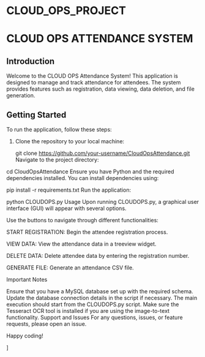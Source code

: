 # CLOUD_OPS_PROJECT
# CLOUD OPS ATTENDANCE SYSTEM

## Introduction

Welcome to the CLOUD OPS Attendance System! This application is designed to manage and track attendance for attendees. The system provides features such as registration, data viewing, data deletion, and file generation.

## Getting Started

To run the application, follow these steps:

1. Clone the repository to your local machine:

   
   git clone https://github.com/your-username/CloudOpsAttendance.git
Navigate to the project directory:


cd CloudOpsAttendance
Ensure you have Python and the required dependencies installed. You can install dependencies using:


pip install -r requirements.txt
Run the application:


python CLOUDOPS.py
Usage
Upon running CLOUDOPS.py, a graphical user interface (GUI) will appear with several options.

Use the buttons to navigate through different functionalities:

START REGISTRATION: Begin the attendee registration process.

VIEW DATA: View the attendance data in a treeview widget.

DELETE DATA: Delete attendee data by entering the registration number.

GENERATE FILE: Generate an attendance CSV file.

Important Notes

Ensure that you have a MySQL database set up with the required schema. Update the database connection details in the script if necessary.
The main execution should start from the CLOUDOPS.py script.
Make sure the Tesseract OCR tool is installed if you are using the image-to-text functionality.
Support and Issues
For any questions, issues, or feature requests, please open an issue.

Happy coding!

]
